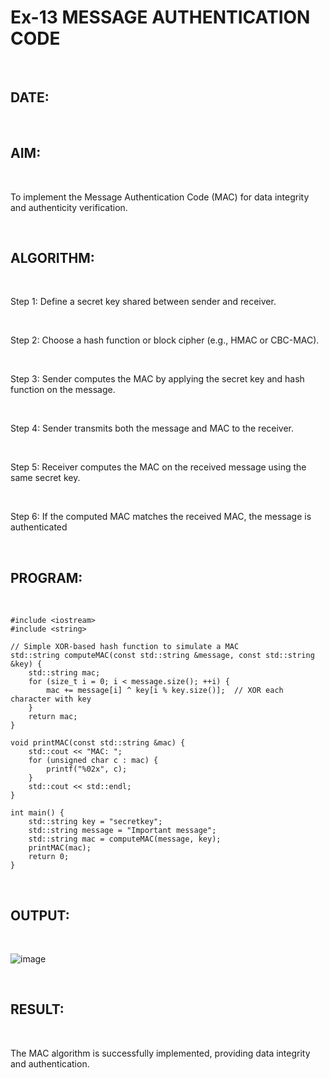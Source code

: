 # Ex-13 MESSAGE AUTHENTICATION CODE

<br>

## DATE:

<br>

## AIM:

<br>

To implement the Message Authentication Code (MAC) for data integrity and authenticity verification.

<br>

## ALGORITHM:

<br>

Step 1: Define a secret key shared between sender and receiver.

<br>

Step 2: Choose a hash function or block cipher (e.g., HMAC or CBC-MAC).

<br>

Step 3: Sender computes the MAC by applying the secret key and hash function on the message.

<br>

Step 4: Sender transmits both the message and MAC to the receiver.

<br>

Step 5: Receiver computes the MAC on the received message using the same secret key.

<br>

Step 6: If the computed MAC matches the received MAC, the message is authenticated

<br>

## PROGRAM:

<br>

```
#include <iostream>
#include <string>

// Simple XOR-based hash function to simulate a MAC
std::string computeMAC(const std::string &message, const std::string &key) {
    std::string mac;
    for (size_t i = 0; i < message.size(); ++i) {
        mac += message[i] ^ key[i % key.size()];  // XOR each character with key
    }
    return mac;
}

void printMAC(const std::string &mac) {
    std::cout << "MAC: ";
    for (unsigned char c : mac) {
        printf("%02x", c);
    }
    std::cout << std::endl;
}

int main() {
    std::string key = "secretkey";
    std::string message = "Important message";
    std::string mac = computeMAC(message, key);
    printMAC(mac);
    return 0;
}
```

<br>

## OUTPUT:

<br>

![image](https://github.com/user-attachments/assets/8aba3da0-e636-42e8-aeee-a494c04bb118)

<br>

## RESULT:

<br>

The MAC algorithm is successfully implemented, providing data integrity and authentication.
